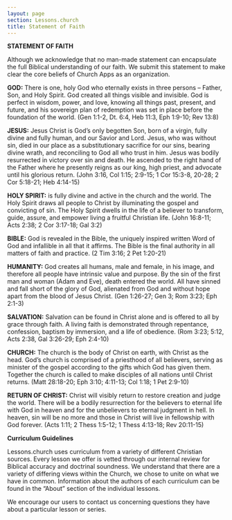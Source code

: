 ```yaml
---
layout: page
section: Lessons.church
title: Statement of Faith
---
```

**STATEMENT OF FAITH**

Although we acknowledge that no man-made statement can encapsulate the full Biblical understanding of our faith. We submit this statement to make clear the core beliefs of Church Apps as an organization.

**GOD:** There is one, holy God who eternally exists in three persons – Father, Son, and Holy Spirit. God created all things visible and invisible. God is perfect in wisdom, power, and love, knowing all things past, present, and future, and his sovereign plan of redemption was set in place before the foundation of the world. (Gen 1:1-2, Dt. 6:4, Heb 11:3, Eph 1:9-10; Rev 13:8)

**JESUS:** Jesus Christ is God’s only begotten Son, born of a virgin, fully divine and fully human, and our Savior and Lord. Jesus, who was without sin, died in our place as a substitutionary sacrifice for our sins, bearing divine wrath, and reconciling to God all who trust in him. Jesus was bodily resurrected in victory over sin and death. He ascended to the right hand of the Father where he presently reigns as our king, high priest, and advocate until his glorious return. (John 3:16, Col 1:15; 2:9-15; 1 Cor 15:3-8, 20-28; 2 Cor 5:18-21; Heb 4:14-15)

**HOLY SPIRIT:** is fully divine and active in the church and the world. The Holy Spirit draws all people to Christ by illuminating the gospel and convicting of sin. The Holy Spirit dwells in the life of a believer to transform, guide, assure, and empower living a fruitful Christian life. (John 16:8-11; Acts 2:38; 2 Cor 3:17-18; Gal 3:2)

**BIBLE:** God is revealed in the Bible, the uniquely inspired written Word of God and infallible in all that it affirms. The Bible is the final authority in all matters of faith and practice. (2 Tim 3:16; 2 Pet 1:20-21)

**HUMANITY:** God creates all humans, male and female, in his image, and therefore all people have intrinsic value and purpose. By the sin of the first man and woman (Adam and Eve), death entered the world. All have sinned and fall short of the glory of God, alienated from God and without hope apart from the blood of Jesus Christ. (Gen 1:26-27; Gen 3; Rom 3:23; Eph 2:1-3)

**SALVATION:** Salvation can be found in Christ alone and is offered to all by grace through faith. A living faith is demonstrated through repentance, confession, baptism by immersion, and a life of obedience. (Rom 3:23; 5:12, Acts 2:38, Gal 3:26-29; Eph 2:4-10)

**CHURCH:** The church is the body of Christ on earth, with Christ as the head. God’s church is comprised of a priesthood of all believers, serving as minister of the gospel according to the gifts which God has given them. Together the church is called to make disciples of all nations until Christ returns. (Matt 28:18-20; Eph 3:10; 4:11-13; Col 1:18; 1 Pet 2:9-10) 

**RETURN OF CHRIST:** Christ will visibly return to restore creation and judge the world. There will be a bodily resurrection for the believers to eternal life with God in heaven and for the unbelievers to eternal judgment in hell. In heaven, sin will be no more and those in Christ will live in fellowship with God forever. (Acts 1:11; 2 Thess 1:5-12; 1 Thess 4:13-18; Rev 20:11-15)

**Curriculum Guidelines**

Lessons.church uses curriculum from a variety of different Christian sources. Every lesson we offer is vetted through our internal review for Biblical accuracy and doctrinal soundness. We understand that there are a variety of differing views within the Church, we chose to unite on what we have in common. Information about the authors of each curriculum can be found in the “About” section of the individual lessons. 

We encourage our users to contact us concerning questions they have about a particular lesson or series. 
